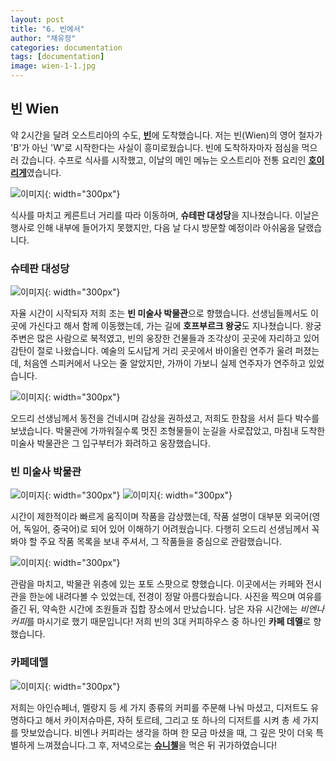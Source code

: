 ```yaml
---
layout: post
title: "6. 빈에서"
author: "채유정"
categories: documentation
tags: [documentation]
image: wien-1-1.jpg
---
```


## 빈 Wien

약 2시간을 달려 오스트리아의 수도, [**빈**](https://travel.naver.com/overseas/ATVIE190454/city/summary)에 도착했습니다. 저는 빈(Wien)의 영어 철자가 'B'가 아닌 'W'로 시작한다는 사실이 흥미로웠습니다. 빈에 도착하자마자 점심을 먹으러 갔습니다. 수프로 식사를 시작했고, 이날의 메인 메뉴는 오스트리아 전통 요리인 [**호이리게**](https://y2ll5wxxx.github.io/at-zhoiri)였습니다.

![이미지](/assets/img/wien-1-1.jpg "빈"){: width="300px"}

식사를 마치고 케른트너 거리를 따라 이동하며, **슈테판 대성당**을 지나쳤습니다. 이날은 행사로 인해 내부에 들어가지 못했지만, 다음 날 다시 방문할 예정이라 아쉬움을 달랬습니다.

### 슈테판 대성당

![이미지](/assets/img/wien-1-6.jpg "슈테판 대성당"){: width="300px"}

자율 시간이 시작되자 저희 조는 **빈 미술사 박물관**으로 향했습니다. 선생님들께서도 이곳에 가신다고 해서 함께 이동했는데, 가는 길에 **호프부르크 왕궁**도 지나쳤습니다. 왕궁 주변은 많은 사람으로 북적였고, 빈의 웅장한 건물들과 조각상이 곳곳에 자리하고 있어 감탄이 절로 나왔습니다. 예술의 도시답게 거리 곳곳에서 바이올린 연주가 울려 퍼졌는데, 처음엔 스피커에서 나오는 줄 알았지만, 가까이 가보니 실제 연주자가 연주하고 있었습니다.

![이미지](/assets/img/play-1.jpg "연주"){: width="300px"}

오드리 선생님께서 동전을 건네시며 감상을 권하셨고, 저희도 한참을 서서 듣다 박수를 보냈습니다. 박물관에 가까워질수록 멋진 조형물들이 눈길을 사로잡았고, 마침내 도착한 미술사 박물관은 그 입구부터가 화려하고 웅장했습니다.

### 빈 미술사 박물관

![이미지](/assets/img/wien-1-3.jpg "빈 미술사 박물관"){: width="300px"}
![이미지](/assets/img/wien-1-4.jpg "빈 미술사 박물관"){: width="300px"}

시간이 제한적이라 빠르게 움직이며 작품을 감상했는데, 작품 설명이 대부분 외국어(영어, 독일어, 중국어)로 되어 있어 이해하기 어려웠습니다. 다행히 오드리 선생님께서 꼭 봐야 할 주요 작품 목록을 보내 주셔서, 그 작품들을 중심으로 관람했습니다.

![이미지](/assets/img/mus-1.jpg "빈 미술사 박물관"){: width="300px"}

관람을 마치고, 박물관 위층에 있는 포토 스팟으로 향했습니다. 이곳에서는 카페와 전시관을 한눈에 내려다볼 수 있었는데, 전경이 정말 아름다웠습니다. 사진을 찍으며 여유를 즐긴 뒤, 약속한 시간에 조원들과 집합 장소에서 만났습니다. 남은 자유 시간에는 *비엔나 커피*를 마시기로 했기 때문입니다! 저희 빈의 3대 커피하우스 중 하나인 **카페 데멜**로 향했습니다.

### 카페데멜

![이미지](/assets/img/wien-1-5.jpg "카페데멜"){: width="300px"}

저희는 아인슈페너, 멜랑지 등 세 가지 종류의 커피를 주문해 나눠 마셨고, 디저트도 유명하다고 해서 카이저슈마른, 자허 토르테, 그리고 또 하나의 디저트를 시켜 총 세 가지를 맛보았습니다. 비엔나 커피라는 생각을 하며 한 모금 마셨을 때, 그 깊은 맛이 더욱 특별하게 느껴졌습니다.그 후, 저녁으로는 [**슈니첼**](https://y2ll5wxxx.github.io/at-zzsunuchell)을 먹은 뒤 귀가하였습니다!
